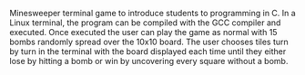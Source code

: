 Minesweeper terminal game to introduce students to programming in C. In a Linux terminal, the program can be compiled with the GCC compiler and executed. Once executed the user can play the game as normal with 15 bombs randomly spread over the 10x10 board. The user chooses tiles turn by turn in the terminal with the board displayed each time until they either lose by hitting a bomb or win by uncovering every square without a bomb.  
